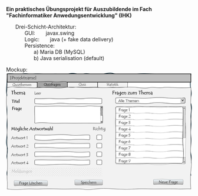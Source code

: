 <b>Ein praktisches Übungsprojekt für Auszubildende im Fach "Fachinformatiker Anwedungsentwicklung" (IHK)</b><br>

  &ensp;&ensp;&ensp;  Drei-Schicht-Architektur:<br>
   &ensp;&ensp;&ensp; &ensp;&ensp;&ensp;  GUI:   &ensp;&ensp;&ensp;       javax.swing<br>
  &ensp;&ensp;&ensp; &ensp;&ensp;&ensp;   Logic:     &ensp;&ensp;&ensp;     java (+ fake data delivery)<br>
  &ensp;&ensp;&ensp; &ensp;&ensp;&ensp;   Persistence:<br>
   &ensp;&ensp;&ensp; &ensp;&ensp;&ensp; &ensp;&ensp;&ensp;                a) Maria DB (MySQL)<br>
    &ensp;&ensp;&ensp; &ensp;&ensp;&ensp; &ensp;&ensp;&ensp;               b) Java serialisation (default)<br>

Mockup:<br>
![Mockup "Frage erstellen"](https://github.com/okkit/OkkitQ/blob/main/doc/ZumTubFragenErstellen.png)
